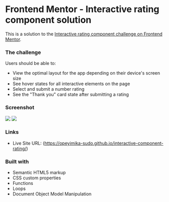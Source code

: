# Frontend Mentor - Interactive rating component solution

This is a solution to the [Interactive rating component challenge on Frontend Mentor](https://www.frontendmentor.io/challenges/interactive-rating-component-koxpeBUmI). 

### The challenge

Users should be able to:

- View the optimal layout for the app depending on their device's screen size
- See hover states for all interactive elements on the page
- Select and submit a number rating
- See the "Thank you" card state after submitting a rating

### Screenshot
![](.images/resp-design-3.jpg)
![](.images/resp-design-2.jpg)

### Links
- Live Site URL: (https://opeyimika-sudo.github.io/interactive-component-rating/)


### Built with

- Semantic HTML5 markup
- CSS custom properties
- Functions
- Loops
- Document Object Model Manipulation

